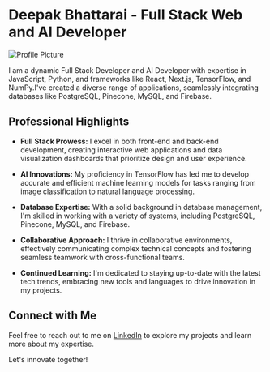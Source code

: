 ﻿# Deepak Bhattarai - Full Stack Web and AI Developer

![Profile Picture](https://avatars.githubusercontent.com/u/108481783?…00&u=bd73cf095932a9ad3a936c1a6726f3c83d8ba820&v=4)

I am a dynamic Full Stack Developer and AI Developer with expertise in JavaScript, Python, and frameworks like React, Next.js, TensorFlow, and NumPy.I've created a diverse range of applications, seamlessly integrating databases like PostgreSQL, Pinecone, MySQL, and Firebase.

## Professional Highlights

- **Full Stack Prowess:** I excel in both front-end and back-end development, creating interactive web applications and data visualization dashboards that prioritize design and user experience.

- **AI Innovations:** My proficiency in TensorFlow has led me to develop accurate and efficient machine learning models for tasks ranging from image classification to natural language processing.

- **Database Expertise:** With a solid background in database management, I'm skilled in working with a variety of systems, including PostgreSQL, Pinecone, MySQL, and Firebase.

- **Collaborative Approach:** I thrive in collaborative environments, effectively communicating complex technical concepts and fostering seamless teamwork with cross-functional teams.

- **Continued Learning:** I'm dedicated to staying up-to-date with the latest tech trends, embracing new tools and languages to drive innovation in my projects.

## Connect with Me

Feel free to reach out to me on [LinkedIn](https://www.linkedin.com/in/deepak-bhattarai-0846b8270/) to explore my projects and learn more about my expertise.

Let's innovate together!
